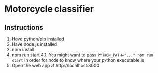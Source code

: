 # Motorcycle classifier

## Instructions

1. Have python/pip installed
2. Have node.js installed
3. npm install
4. npm run start
   4.1. You might want to pass `PYTHON_PATH="..." npm run start` in order for node to know where your python executable is
5. Open the web app at http://localhost:3000

